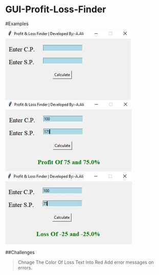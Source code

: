# GUI-Profit-Loss-Finder

#Examples
>
![Software UI](https://github.com/Sayyednaa/GUI-Profit-Loss-Finder/blob/main/src/image.JPG?raw=true?)
![Software UI](https://github.com/Sayyednaa/GUI-Profit-Loss-Finder/blob/main/src/profit.JPG?raw=true)
![Software UI](https://github.com/Sayyednaa/GUI-Profit-Loss-Finder/blob/main/src/Loss.JPG?raw=true?)

##Challenges
> Chnage The Color Of Loss Text Into Red
>Add error messages on errors.
